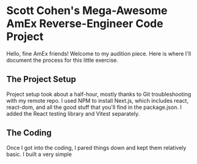 # Scott Cohen's Mega-Awesome AmEx Reverse-Engineer Code Project

Hello, fine AmEx friends! Welcome to my audition piece. Here is where I'll document the process for this little exercise.

## The Project Setup

Project setup took about a half-hour, mostly thanks to Git troubleshooting with my remote repo. I used NPM to install Next.js, which includes react, react-dom, and all the good stuff that you'll find in the package.json. I added the React testing library and Vitest separately.

## The Coding

Once I got into the coding, I pared things down and kept them relatively basic. I built a very simple <dialog> element with a <button> inside to close the modal. I built out a useEffect() function (which was really the hardest part of the test, because I'm still getting used to React-style routing) that added event listeners for the open modal button, the close button, the ESC key, and clicking outside the modal when it's open. My JS/React can of course be tightened up, but this is what you get in two hours. ;)

## The Testing

Testing is actually the weakest part of my toolkit; my previous employers didn't...actually...require that, which is terrible practice, but I have a basic understanding of it. Perhaps that's what we could go over in person!

## You've been looking at a lot of applicants' work. Here is an ASCII picture of a bunny.

               ((`\
            ___ \\ '--._
         .'`   `'    o  )
        /    \   '. __.'
       _|    /_  \ \_\_
      {_\______\-'\__\_\

Thanks for considering me for this position!

-- Scott

## P.S.

In your unitTest.md file, you have a typo in line 68.